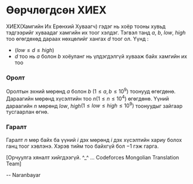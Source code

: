 Өөрчлөгдсөн ХИЕХ
================
ХИЕХ(Хамгийн Их Ерөнхий Хуваагч) гэдэг нь хоёр тооны хувьд тэдгээрийг хуваадаг хамгийн их тоог хэлдэг. Тэгвэл танд $a$, $b$, $low$, $high$ тоо өгөгдөхөд дараах нөхцөлийг хангах $d$ тоог ол. Үүнд :

 -  $(low≤d≤high)$
 -  $d$ тоо нь $a$ болон $b$ хоёуланг нь үлдэгдэлгүй хувааж байх хамгийн их тоо

### Оролт
Оролтын эхний мөрөнд $a$ болон $b$ $(1≤a,b≤10^9)$ тоонууд өгөгдөнө.
Дараагийн мөрөнд хүсэлтийн тоо $n$$(1≤n≤10^4)$ өгөгдөнө.
Үүний дараагийн $n$ мөрөнд $low$, $high$$(1≤low≤high≤10^9)$ тоонуудыг зайгаар тусгаарлан өгнө.

### Гаралт
Гаралт $n$ мөр байх ба үүний $i$ дэх мөрөнд $i$ дэх хүсэлтийн хариу болох ганц тоог хэвлэнэ. Хэрэв тийм тоо байхгүй бол $-1$ гэж гарга.

[Орчуулга хяналт хийгдээгүй. ^_^ ... Codeforces Mongolian Translation Team]

-- Naranbayar
